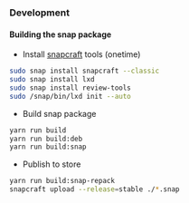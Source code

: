 ### Development

#### Building the snap package

* Install [snapcraft](https://snapcraft.io/snapcraft) tools (onetime)

```bash
sudo snap install snapcraft --classic
sudo snap install lxd
sudo snap install review-tools
sudo /snap/bin/lxd init --auto
```

* Build snap package

```bash
yarn run build
yarn run build:deb
yarn run build:snap
```

* Publish to store

```bash
yarn run build:snap-repack
snapcraft upload --release=stable ./*.snap
```
